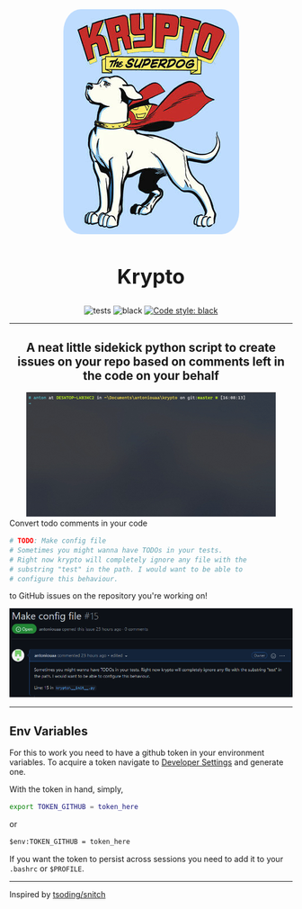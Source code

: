 <!-- ![Krypto the superdog!](./assets/krypto.jpg) -->
<!-- ![usage of krypto](./assets/sample-use.gif) -->

<div align="center">
    <img src="./assets/krypto.jpg"  style="border-radius: 10%;">
    <h2 style="font-size: 36px">Krypto</h2>

![tests](https://github.com/antoniouaa/krypto/actions/workflows/test.yml/badge.svg)
![black](https://github.com/antoniouaa/krypto/actions/workflows/black.yml/badge.svg)
[![Code style: black](https://img.shields.io/badge/code%20style-black-000000.svg)](https://github.com/psf/black)

---

<h2>A neat little sidekick python script to create issues on your repo based on comments left in the code on your behalf</h2>

</div>

<div align="center">
    <img src="./assets/sample-use.gif"/>
</div>
Convert todo comments in your code

```py
# TODO: Make config file
# Sometimes you might wanna have TODOs in your tests.
# Right now krypto will completely ignore any file with the
# substring "test" in the path. I would want to be able to
# configure this behaviour.
```

to GitHub issues on the repository you're working on!

![Sample issue on Github](./assets/issue-on-github.png)

---

## Env Variables

For this to work you need to have a github token in your environment variables.
To acquire a token navigate to [Developer Settings](https://github.com/settings/tokens) and generate one.

With the token in hand, simply,

```sh
export TOKEN_GITHUB = token_here
```

or

```ps
$env:TOKEN_GITHUB = token_here
```

If you want the token to persist across sessions you need to add it to your `.bashrc` or `$PROFILE`.

---

Inspired by [tsoding/snitch](https://github.com/tsoding/snitch)
